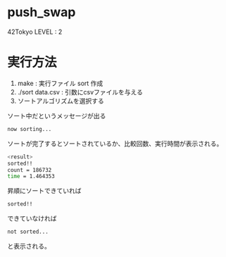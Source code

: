 # push_swap
42Tokyo LEVEL : 2

# 実行方法
1. make : 実行ファイル sort 作成
2. ./sort data.csv : 引数にcsvファイルを与える
3. ソートアルゴリズムを選択する

ソート中だというメッセージが出る
```bash
now sorting...
```

ソートが完了するとソートされているか、比較回数、実行時間が表示される。

```bash
<result>
sorted!!
count = 186732
time = 1.464353
```
昇順にソートできていれば
```bash
sorted!!
```
できていなければ
```bash
not sorted...
```
と表示される。
